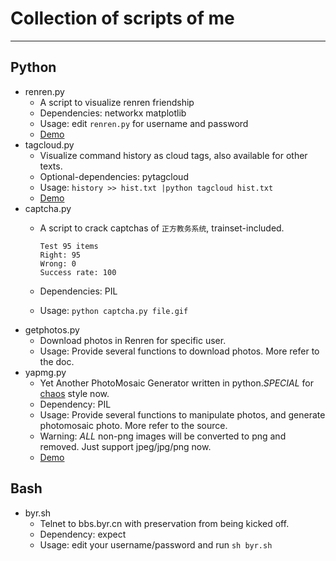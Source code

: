 # Collection of scripts of me

---
## Python

* renren.py
  - A script to visualize renren friendship
  - Dependencies: networkx matplotlib
  - Usage: edit `renren.py` for username and password
  - [Demo](http://reverland.org/python/2013/02/05/visualize-the-friendship-of-renren/)
* tagcloud.py 
  - Visualize command history as cloud tags, also available for other texts.
  - Optional-dependencies: pytagcloud
  - Usage: `history >> hist.txt |python tagcloud hist.txt`
  - [Demo](http://reverland.org/python/2013/01/28/visualize-your-shell-history/)
* captcha.py
  - A script to crack captchas of `正方教务系统`, trainset-included.

        Test 95 items
        Right: 95
        Wrong: 0
        Success rate: 100

  - Dependencies: PIL
  - Usage: `python captcha.py file.gif`
* getphotos.py
  - Download photos in Renren for specific user.
  - Usage: Provide several functions to download photos. More refer to the doc.
* yapmg.py 
  - Yet Another PhotoMosaic Generator written in python.*SPECIAL* for [chaos](http://www.fmedda.com/en/mosaic/chaos) style now.
  - Dependency: PIL
  - Usage: Provide several functions to manipulate photos, and generate photomosaic photo. More refer to the source.
  - Warning: *ALL* non-png images will be converted to png and removed. Just support jpeg/jpg/png now.
  - [Demo](http://reverland.org/python/2013/02/19/yet-another-photomosaic-generator/)

## Bash

* byr.sh
  - Telnet to bbs.byr.cn with preservation from being kicked off.
  - Dependency: expect
  - Usage: edit your username/password and run `sh byr.sh`
